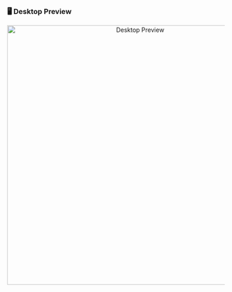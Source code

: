 ### 🖥️ Desktop Preview
<p align="center">
  <img src="https://github.com/user-attachments/assets/b4edd01e-06be-4a03-a877-9c8bdc6f7570" alt="Desktop Preview" width="600" />
</p>
